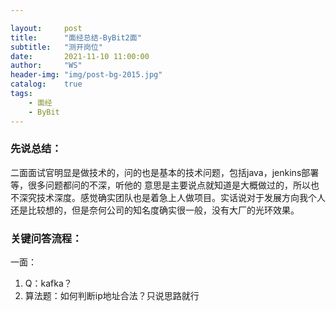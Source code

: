 ```yaml
---

layout:     post
title:      "面经总结-ByBit2面"
subtitle:   "测开岗位"
date:       2021-11-10 11:00:00
author:     "WS"
header-img: "img/post-bg-2015.jpg"
catalog:    true
tags:
    - 面经
    - ByBit
---
```


###  先说总结：

   二面面试官明显是做技术的，问的也是基本的技术问题，包括java，jenkins部署等，很多问题都问的不深，听他的 意思是主要说点就知道是大概做过的，所以也不深究技术深度。感觉确实团队也是着急上人做项目。实话说对于发展方向我个人还是比较想的，但是奈何公司的知名度确实很一般，没有大厂的光环效果。

### 关键问答流程：

一面：

1. Q：kafka？
1. 算法题：如何判断ip地址合法？只说思路就行


